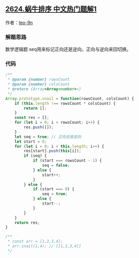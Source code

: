 ## [2624.蜗牛排序 中文热门题解1](https://leetcode.cn/problems/snail-traversal/solutions/100000/jian-dan-yi-dong-yi-ceng-forxun-huan-shi-dliz)

作者：[leo-9n](https://leetcode.cn/u/leo-9n)

### 解题思路
数学逻辑题
seq用来标记正向还是逆向，正向与逆向来回切换。

### 代码

```javascript
/**
 * @param {number} rowsCount
 * @param {number} colsCount
 * @return {Array<Array<number>>}
 */
Array.prototype.snail = function(rowsCount, colsCount) {
    if (this.length !== rowsCount * colsCount) {
        return [];
    }
    const res = [];
    for (let i = 0; i < rowsCount; i++) {
        res.push([]);
    }
    let seq = true; // 正向还是逆向
    let start = 0;
    for (let i = 0; i < this.length; i++) {
        res[start].push(this[i]);
        if (seq) {
            if (start === rowsCount - 1) {
                seq = false;
            } else {
                start++;
            }
        } else {
            if (start === 0) {
                seq = true;
            } else {
                start--;
            }
        }
    }
    return res;
}

/**
 * const arr = [1,2,3,4];
 * arr.snail(1,4); // [[1,2,3,4]]
 */
```